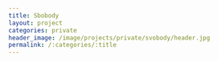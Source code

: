 ```yaml
---
title: Sbobody
layout: project
categories: private
header_image: /image/projects/private/svobody/header.jpg
permalink: /:categories/:title
---
```

